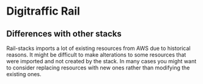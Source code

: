 # Digitraffic Rail

## Differences with other stacks

Rail-stacks imports a lot of existing resources from AWS due to historical reasons.
It might be difficult to make alterations to some resources that were imported and not created by the stack.
In many cases you might want to consider replacing resources with new ones rather than modifying the existing ones.
